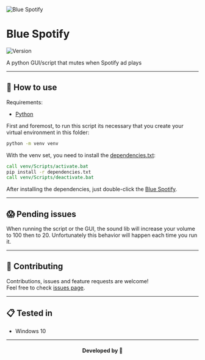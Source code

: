 <p>
  <img alt="Blue Spotify" src="https://raw.githubusercontent.com/abacaxiguy/blue_spotify/master/icon.ico" />
</p>  

# Blue Spotify

<p>
  <img alt="Version" src="https://img.shields.io/badge/version-1.0.0-blue.svg?cacheSeconds=2592000" />
</p>

A python GUI/script that mutes when Spotify ad plays

***

## 🤔 How to use

Requirements:

-   [Python](https://www.python.org/)


First and foremost, to run this script its necessary that you create your virtual environment in this folder:

```bat
python -m venv venv
```


With the venv set, you need to install the [dependencies.txt](/dependencies.txt):

```bat
call venv/Scripts/activate.bat
pip install -r dependencies.txt
call venv/Scripts/deactivate.bat
```


After installing the dependencies, just double-click the [Blue Spotify](/Blue%20Spotify.exe).

---

## 😱 Pending issues

When running the script or the GUI, the sound lib will increase your volume to 100 then to 20. Unfortunately this behavior will happen each time you run it.


---

## 🤝 Contributing

Contributions, issues and feature requests are welcome!<br />Feel free to check [issues page](https://github.com/abacaxiguy/blue_spotify/issues).

---

## 📋 Tested in

- Windows 10

***
<h4  align="center">Developed by 🍍</h4>
